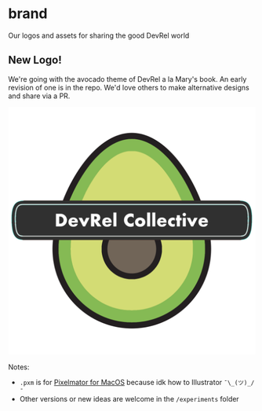 # brand
Our logos and assets for sharing the good DevRel world

## New Logo! 

We're going with the avocado theme of DevRel a la Mary's book. An early revision of one is in the repo. We'd love others to make alternative designs and share via a PR. 

![Avocado DevRel](/devrel-avocado-banner.png)

Notes: 

- `.pxm` is for [Pixelmator for MacOS](https://www.pixelmator.com/pro/) because idk how to Illustrator `¯\_(ツ)_/¯`
- Other versions or new ideas are welcome in the `/experiments` folder
